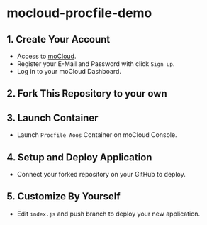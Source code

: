 # mocloud-procfile-demo

## 1. Create Your Account
- Access to [moCloud](https://mocloud.io). 
- Register your E-Mail and Password with click `Sign up`.
- Log in to your moCloud Dashboard.

## 2. Fork This Repository to your own

## 3. Launch Container
- Launch `Procfile Aoos` Container on moCloud Console.

## 4. Setup and Deploy Application
- Connect your forked repository on your GitHub to deploy.

## 5. Customize By Yourself
- Edit `index.js` and push branch to deploy your new application.
